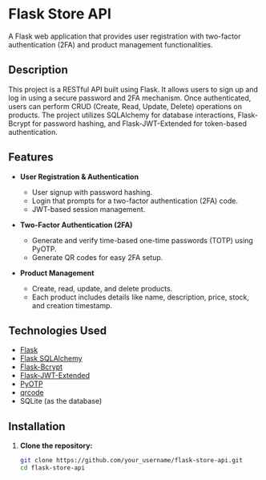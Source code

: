 # Flask Store API

A Flask web application that provides user registration with two-factor authentication (2FA) and product management functionalities.

## Description

This project is a RESTful API built using Flask. It allows users to sign up and log in using a secure password and 2FA mechanism. Once authenticated, users can perform CRUD (Create, Read, Update, Delete) operations on products. The project utilizes SQLAlchemy for database interactions, Flask-Bcrypt for password hashing, and Flask-JWT-Extended for token-based authentication.

## Features

- **User Registration & Authentication**
  - User signup with password hashing.
  - Login that prompts for a two-factor authentication (2FA) code.
  - JWT-based session management.
  
- **Two-Factor Authentication (2FA)**
  - Generate and verify time-based one-time passwords (TOTP) using PyOTP.
  - Generate QR codes for easy 2FA setup.

- **Product Management**
  - Create, read, update, and delete products.
  - Each product includes details like name, description, price, stock, and creation timestamp.

## Technologies Used

- [Flask](https://flask.palletsprojects.com/)
- [Flask SQLAlchemy](https://flask-sqlalchemy.palletsprojects.com/)
- [Flask-Bcrypt](https://flask-bcrypt.readthedocs.io/)
- [Flask-JWT-Extended](https://flask-jwt-extended.readthedocs.io/)
- [PyOTP](https://pyauth.github.io/pyotp/)
- [qrcode](https://pypi.org/project/qrcode/)
- SQLite (as the database)

## Installation

1. **Clone the repository:**

   ```bash
   git clone https://github.com/your_username/flask-store-api.git
   cd flask-store-api
